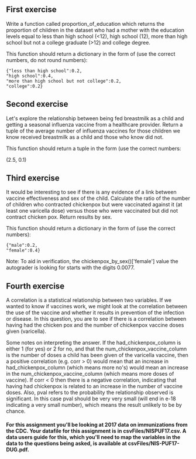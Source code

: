 
## First exercise
Write a function called proportion_of_education which returns the proportion of children in the dataset who had a mother with the education levels equal to less than high school (<12), high school (12), more than high school but not a college graduate (>12) and college degree.

This function should return a dictionary in the form of (use the correct numbers, do not round numbers):

    {"less than high school":0.2,
    "high school":0.4,
    "more than high school but not college":0.2,
    "college":0.2}

## Second exercise
Let's explore the relationship between being fed breastmilk as a child and getting a seasonal influenza vaccine from a healthcare provider. Return a tuple of the average number of influenza vaccines for those children we know received breastmilk as a child and those who know did not.

This function should return a tuple in the form (use the correct numbers:

(2.5, 0.1)

## Third exercise
It would be interesting to see if there is any evidence of a link between vaccine effectiveness and sex of the child. Calculate the ratio of the number of children who contracted chickenpox but were vaccinated against it (at least one varicella dose) versus those who were vaccinated but did not contract chicken pox. Return results by sex.

This function should return a dictionary in the form of (use the correct numbers):

    {"male":0.2,
    "female":0.4}
Note: To aid in verification, the chickenpox_by_sex()['female'] value the autograder is looking for starts with the digits 0.0077.
## Fourth exercise
A correlation is a statistical relationship between two variables. If we wanted to know if vaccines work, we might look at the correlation between the use of the vaccine and whether it results in prevention of the infection or disease. In this question, you are to see if there is a correlation between having had the chicken pox and the number of chickenpox vaccine doses given (varicella).

Some notes on interpreting the answer. If the had_chickenpox_column is either 1 (for yes) or 2 for no, and that the num_chickenpox_vaccine_column is the number of doses a child has been given of the varicella vaccine, then a positive correlation (e.g. corr > 0) would mean that an increase in had_chickenpox_column (which means more no's) would mean an increase in the num_chickenpox_vaccine_column (which means more doses of vaccine). If corr < 0 then there is a negative correlation, indicating that having had chickenpox is related to an increase in the number of vaccine doses. Also, pval refers to the probability the relationship observed is significant. In this case pval should be very very small (will end in e-18 indicating a very small number), which means the result unlikely to be by chance.

#### For this assignment you'll be looking at 2017 data on immunizations from the CDC. Your datafile for this assignment is in csvFiles/NISPUF17.csv. A data users guide for this, which you'll need to map the variables in the data to the questions being asked, is available at csvFiles/NIS-PUF17-DUG.pdf.
